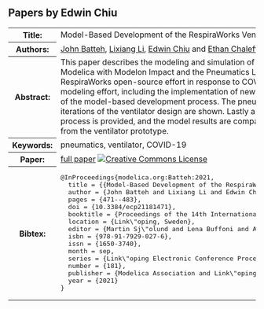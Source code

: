 ## Papers by Edwin Chiu
<table><tr><th>Title:</th>
<td>Model-Based Development of the RespiraWorks Ventilator with Modelon Impact</td>
</tr>
<tr><th>Authors:</th>
<td>
<a href="/proceedings/authors/JohnBatteh">John Batteh</a>, <a href="/proceedings/authors/LixiangLi">Lixiang Li</a>, <a href="/proceedings/authors/EdwinChiu">Edwin Chiu</a> and <a href="/proceedings/authors/EthanChaleff">Ethan Chaleff</a></td>
</tr>
<tr><th>Abstract:</th>
<td>This paper describes the modeling and simulation of the RespiraWorks ventilator in Modelica with Modelon Impact and the Pneumatics Library.  Following a brief overview of the RespiraWorks open-source effort in response to COVID-19, details of the pneumatic modeling effort, including the implementation of new components,  are provided in support of the model-based development process.  The pneumatics models of several different iterations of the ventilator design are shown.  Lastly an overview of the model calibration process is provided, and the model results are compared with experimental data collected from the ventilator prototype.</td></tr>
<tr><th>Keywords:</th>
<td>pneumatics, ventilator, COVID-19</td></tr>
<tr><th>Paper:</th>
<td><a href="https://doi.org/10.3384/ecp21181471">full paper</a> <a rel="license" href="http://creativecommons.org/licenses/by/4.0/"><img alt="Creative Commons License" style="border-width:0" src="https://i.creativecommons.org/l/by/4.0/80x15.png" /></a></td>
</tr>
<tr><th>Bibtex:</th>
<td><pre>
@InProceedings{modelica.org:Batteh:2021,
  title = {{Model-Based Development of the RespiraWorks Ventilator with Modelon Impact}},
  author = {John Batteh and Lixiang Li and Edwin Chiu and Ethan Chaleff},
  pages = {471--483},
  doi = {10.3384/ecp21181471},
  booktitle = {Proceedings of the 14th International Modelica Conference},
  location = {Link\&quot;oping, Sweden},
  editor = {Martin Sj\&quot;olund and Lena Buffoni and Adrian Pop and Lennart Ochel},
  isbn = {978-91-7929-027-6},
  issn = {1650-3740},
  month = sep,
  series = {Link\&quot;oping Electronic Conference Proceedings},
  number = {181},
  publisher = {Modelica Association and Link\&quot;oping University Electronic Press},
  year = {2021}
}
</pre></td></tr>
</table><br>
